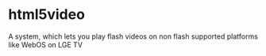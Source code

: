 html5video
==========

A system, which lets you play flash videos on non flash supported platforms like WebOS on LGE TV
